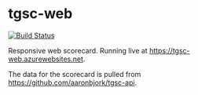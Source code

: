 # tgsc-web

[![Build Status](https://dev.azure.com/aaronbjork/tgsc-deploy/_apis/build/status/aaronbjork.tgsc-api)](https://dev.azure.com/aaronbjork/tgsc-deploy/_build/latest?definitionId=41)

Responsive web scorecard. Running live at https://tgsc-web.azurewebsites.net. 

The data for the scorecard is pulled from https://github.com/aaronbjork/tgsc-api.
